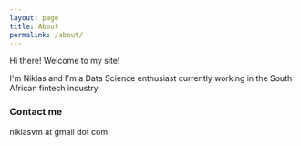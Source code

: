 ```yaml
---
layout: page
title: About
permalink: /about/
---
```


Hi there! Welcome to my site!

I'm Niklas and I'm a Data Science enthusiast currently working in the South African fintech industry.

### Contact me

niklasvm at gmail dot com